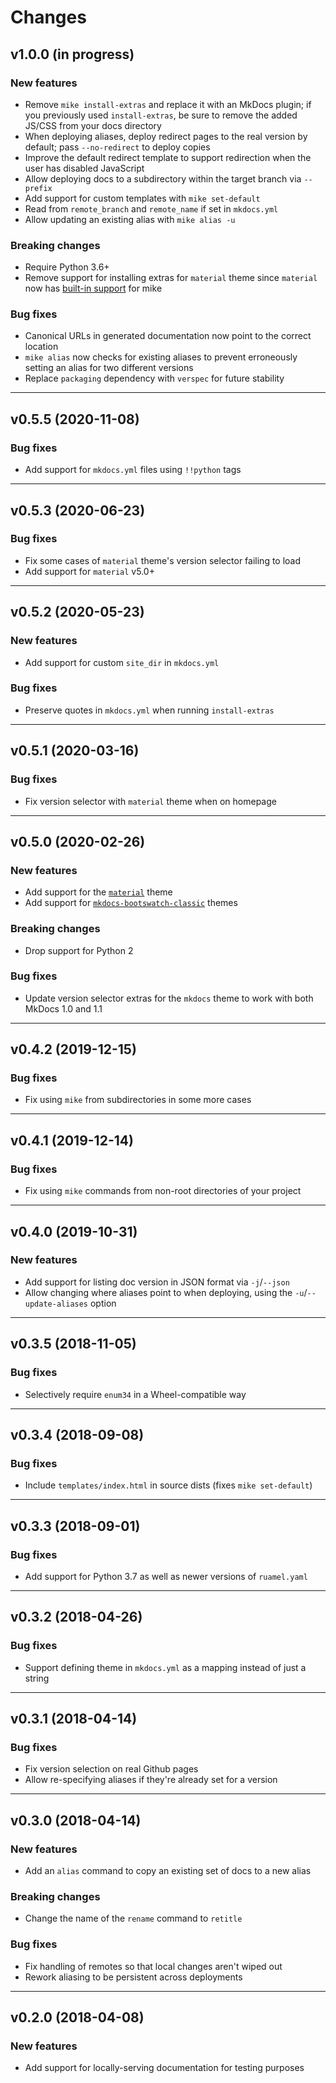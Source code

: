 # Changes

## v1.0.0 (in progress)

### New features
- Remove `mike install-extras` and replace it with an MkDocs plugin; if you
  previously used `install-extras`, be sure to remove the added JS/CSS from your
  docs directory
- When deploying aliases, deploy redirect pages to the real version by default;
  pass `--no-redirect` to deploy copies
- Improve the default redirect template to support redirection when the user has
  disabled JavaScript
- Allow deploying docs to a subdirectory within the target branch via `--prefix`
- Add support for custom templates with `mike set-default`
- Read from `remote_branch` and `remote_name` if set in `mkdocs.yml`
- Allow updating an existing alias with `mike alias -u`

### Breaking changes
- Require Python 3.6+
- Remove support for installing extras for `material` theme since `material`
  now has [built-in support][material-mike] for mike

### Bug fixes
- Canonical URLs in generated documentation now point to the correct location
- `mike alias` now checks for existing aliases to prevent erroneously setting an
  alias for two different versions
- Replace `packaging` dependency with `verspec` for future stability

[material-mike]: https://squidfunk.github.io/mkdocs-material/setup/setting-up-versioning/#versioning

---

## v0.5.5 (2020-11-08)

### Bug fixes
- Add support for `mkdocs.yml` files using `!!python` tags

---

## v0.5.3 (2020-06-23)

### Bug fixes
- Fix some cases of `material` theme's version selector failing to load
- Add support for `material` v5.0+

---

## v0.5.2 (2020-05-23)

### New features
- Add support for custom `site_dir` in `mkdocs.yml`

### Bug fixes
- Preserve quotes in `mkdocs.yml` when running `install-extras`

---

## v0.5.1 (2020-03-16)

### Bug fixes
- Fix version selector with `material` theme when on homepage

---

## v0.5.0 (2020-02-26)

### New features
- Add support for the [`material`][material] theme
- Add support for [`mkdocs-bootswatch-classic`][bootswatch-classic] themes

### Breaking changes
- Drop support for Python 2

### Bug fixes
- Update version selector extras for the `mkdocs` theme to work with both MkDocs
  1.0 and 1.1

[material]: https://github.com/squidfunk/mkdocs-material
[bootswatch-classic]: https://github.com/mkdocs/mkdocs-bootswatch-classic

---

## v0.4.2 (2019-12-15)

### Bug fixes
- Fix using `mike` from subdirectories in some more cases

---

## v0.4.1 (2019-12-14)

### Bug fixes
- Fix using `mike` commands from non-root directories of your project

---

## v0.4.0 (2019-10-31)

### New features
- Add support for listing doc version in JSON format via `-j`/`--json`
- Allow changing where aliases point to when deploying, using the
  `-u`/`--update-aliases` option

---

## v0.3.5 (2018-11-05)

### Bug fixes
- Selectively require `enum34` in a Wheel-compatible way

---

## v0.3.4 (2018-09-08)

### Bug fixes
- Include `templates/index.html` in source dists (fixes `mike set-default`)

---

## v0.3.3 (2018-09-01)

### Bug fixes
- Add support for Python 3.7 as well as newer versions of `ruamel.yaml`

---

## v0.3.2 (2018-04-26)

### Bug fixes
- Support defining theme in `mkdocs.yml` as a mapping instead of just a string

---

## v0.3.1 (2018-04-14)

### Bug fixes
- Fix version selection on real Github pages
- Allow re-specifying aliases if they're already set for a version

---

## v0.3.0 (2018-04-14)

### New features
- Add an `alias` command to copy an existing set of docs to a new alias

### Breaking changes
- Change the name of the `rename` command to `retitle`

### Bug fixes
- Fix handling of remotes so that local changes aren't wiped out
- Rework aliasing to be persistent across deployments

---

## v0.2.0 (2018-04-08)

### New features
- Add support for locally-serving documentation for testing purposes
